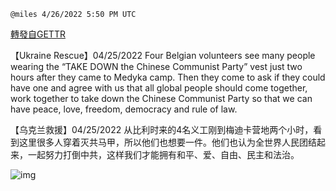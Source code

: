 
`@miles 4/26/2022 5:50 PM UTC`

[轉發自GETTR](https://gettr.com/post/p176t78798e)

【Ukraine Rescue】04/25/2022 Four Belgian volunteers see many people wearing the “TAKE DOWN the Chinese Communist Party” vest just two hours after they came to Medyka camp. Then they come to ask if they could have one and agree with us that all global people should come together, work together to take down the Chinese Communist Party so that we can have peace, love, freedom, democracy and rule of law.

【乌克兰救援】04/25/2022  从比利时来的4名义工刚到梅迪卡营地两个小时，看到这里很多人穿着灭共马甲，所以他们也想要一件。他们也认为全世界人民团结起来，一起努力打倒中共，这样我们才能拥有和平、爱、自由、民主和法治。

![img](https://media.gettr.com/group27/getter/2022/04/26/17/2a50f037-6b5f-f146-709c-46ea9962dfbd/out.jpg)
